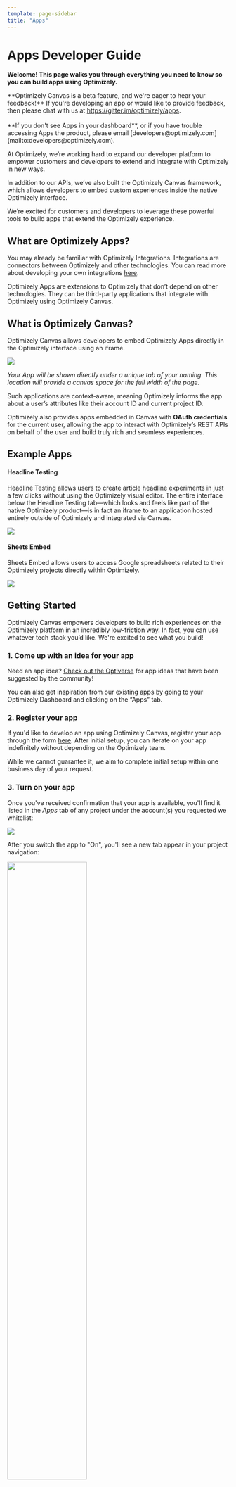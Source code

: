 ```yaml
---
template: page-sidebar
title: "Apps"
---
```


<h1 id="apps-developers-guide">Apps Developer Guide</h1>

**Welcome! This page walks you through everything you need to know so you can build apps using Optimizely.**

<div class="attention attention--warning push-double--bottom">
**Optimizely Canvas is a beta feature, and we're eager to hear your feedback!** If you're developing an app or
would like to provide feedback, then please chat with us at
<a href="https://gitter.im/optimizely/apps" target="_blank">https://gitter.im/optimizely/apps</a>.
<br><br>
**If you don't see Apps in your dashboard**, or if you have trouble accessing Apps the product, please email [developers@optimizely.com](mailto:developers@optimizely.com).
</div>


At Optimizely, we’re working hard to expand our developer platform to empower customers and developers to extend and integrate with Optimizely in new ways.

In addition to our APIs, we’ve also built the Optimizely Canvas framework, which allows developers to embed custom experiences inside the native Optimizely interface.

We’re excited for customers and developers to leverage these powerful tools to build apps that extend the Optimizely experience.

<h2 id="what-are-apps">What are Optimizely Apps?</h2>

You may already be familiar with Optimizely Integrations. Integrations are connectors between Optimizely and other technologies. You can read more about developing your own integrations [here](/integrations/).

Optimizely Apps are extensions to Optimizely that don’t depend on other technologies. They can be third-party applications that integrate with Optimizely using Optimizely Canvas.


<h2 id="what-is-canvas">What is Optimizely Canvas?</h2>

Optimizely Canvas allows developers to embed Optimizely Apps directly in the Optimizely interface using an iframe.

<img src="/assets/img/apps/full-width.png" />

<p class="muted line--tight proceed"><i>Your App will be shown directly under a unique tab of your naming. This location will provide a canvas space for the full width of the page.</i></p>

Such applications are context-aware, meaning Optimizely informs the app about a user’s attributes like their account ID and current project ID.

Optimizely also provides apps embedded in Canvas with **OAuth credentials** for the current user, allowing the app to interact with Optimizely’s REST APIs on behalf of the user and build truly rich and seamless experiences.

<h2 id="example-apps">Example Apps</h2>

#### Headline Testing
Headline Testing allows users to create article headline experiments in just a few clicks without using the Optimizely visual editor. The entire interface below the Headline Testing tab—which looks and feels like part of the native Optimizely product—is in fact an iframe to an application hosted entirely outside of Optimizely and integrated via Canvas.

<img src="/assets/img/apps/headline-testing-screenshot.png" />

#### Sheets Embed
Sheets Embed allows users to access Google spreadsheets related to their Optimizely projects directly within Optimizely.

<img src="/assets/img/apps/sheets-embed-screenshot.png" />


## Getting Started

Optimizely Canvas empowers developers to build rich experiences on the Optimizely platform in an incredibly low-friction way. In fact, you can use whatever tech stack you’d like. We're excited to see what you build!

<h3 id="ideate">1. Come up with an idea for your app</h3>

Need an app idea? <a href="https://optimize.ly/app-ideas" target="_blank">Check out the Optiverse</a> for app ideas that have been suggested by the community!

You can also get inspiration from our existing apps by going to your Optimizely Dashboard and clicking on the “Apps” tab.

<h3 id="register-your-app">2. Register your app</h3>

If you'd like to develop an app using Optimizely Canvas, register your app through the form
<a href="http://link.optimizely.com/canvas-registration-form" target="_blank">here</a>. After initial setup, you can
iterate on your app indefinitely without depending on the Optimizely team.

While we cannot guarantee it, we aim to complete initial setup within one business day of your request.

<h3 id="turn-on-your-app">3. Turn on your app</h3>

Once you've received confirmation that your app is available, you'll find it listed in the *Apps* tab of any project under the account(s) you requested we whitelist:

<img src="/assets/img/canvas/turning_on_an_app.png" />

After you switch the app to "On", you'll see a new tab appear in your project navigation:

<img src="/assets/img/canvas/templates_tab_closeup.png" style="width: 60%;" />

If you click this tab, your app's URL will be loaded via an iframe below the tab, with a signed payload as described below in <a href="#canvas-payload">Section 4. Use the Canvas payload</a>.


<h3 id="canvas-payload">4. Use the Canvas payload</h3>

#### The Canvas Payload

When loading your app in the Canvas iframe, Optimizely provides a `signed_request` URL parameter, which includes
contextual information for the user who opened your app.

#### Parsing the Context

This `signed_request` parameter has a value of the format:

```
{{hashed_base64_context}}.{{unhashed_base64_context}}
```

Note the period (`.`) delimiter. The `hashed_base64_context` component is used to authenticate the request as coming
from Optimizely, which is covered in more detail in the <a href="#verifying-the-context">Verifying the Context</a> section below.

The `unhashed_base64_context` component is base64-encoded JSON with this format:

```
{"context":
    {"user":
        {"email": "jon@optimizely.com"},
     "environment":
         {"current_account": 123456,
          "current_project": 78910},
     "client":
         {"access_token": "abcdefg1234543",
          "token_type": "bearer",
          "expires_in": 7200}
    }
}
```

You can use this information to identify the user, discern their current account and project, and issue any REST API requests on their behalf using their OAuth access token, as described in our [REST API Authentication](http://developers.optimizely.com/rest/reference/index.html#authentication-oauth) docs.

With this information, the possibilities for building rich experiences directly in the Optimizely product are endless.

#### Verifying the Context

As mentioned, you should use the `hashed_base64_context` portion of the `signed_request` parameter value to verify that
the unhashed context is authentically from Optimizely, and not a malicious third party trying to impersonate the user.

You do this by:

1. HMAC SHA-256 hashing the unhashed context **to lowercase hexits**, using your OAuth client secret as the
   HMAC key,
2. base64-encoding the hash, and
3. verifying that the result matches the provided `hashed_base64_context`.

If the result does not match, **you should immediately return an HTTP 401 to the user and assume the request was
malicious**. Do not do any processing for the user or expose any data to the user.

<div class="attention attention--warning push--bottom">
*NOTE:* This verification should never be done client-side or in any other environment accessible to the user, as your
client secret must be used to perform the verification and is a **highly sensitive** secret.
</div>

#### Canvas SDKs

We've developed SDKs to help with decoding the `signed_request` parameter. Check out <a href="#starter-kits-sdks">our section on Canvas SDKs below</a>.

#### Access Token Expiration

Per the `"expires_in": 7200` section in the example context above, the access token provided by Optimizely to your app
lasts for 2 hours (7,200 seconds). See the <a href="#faqs">FAQs</a> for information on what to do when this access token expires, or
is revoked by the user.


<h3 id="build-your-app">5. Build your app using our App Guidelines </h3>

In order for us to accept your app, and for the app review process to go smoothly, please use our app guidelines to build your app. See the <a href="#app-guidelines">App Guidelines</a> sections for more.

<h3 id="submit-your-app">6. Submit your app</h3>

Once you've built your app, send us an email at [developers@optimizely.com](mailto:developers@optimizely.com). We will start the app review process and work with you to get it listed on the Optimizely platform.

<h3 id="change-app-config">7. Change your app's configuration (optional)</h3>

If at any time you need to change your app's configuration (such as the display name, the app URL, or the app logo),
just re-submit the <a href="http://link.optimizely.com/canvas-registration-form" target="_blank">registration form</a>
with the updated information.

<h2 id="starter-kits-sdks">Starter Kits & Canvas SDKs</h2>

We've built starter kits and SDKs for developers interested in building on the Optimizely platform. If you’re interested in contributing, let us know at <a href="https://gitter.im/optimizely/apps" target="_blank">https://gitter.im/optimizely/apps</a>.

<h4 id="starter-kits">Starter Kits</h4>

We've put together starter kits to help kickstart your app development. Check this section in the future for more. We welcome contributions of libraries in other languages.

* [Python Canvas Starter Kit](https://github.com/optimizely/canvas-getting-started-python)

<h4 id="canvas-sdks">Canvas SDKs</h4>

These SDKs help with decoding the `signed_request` parameter to get the Canvas context. We welcome contributions of libraries in other languages.

* [Node SDK](https://www.npmjs.com/package/optimizely-canvas-sdk)
* [Python SDK](https://github.com/optimizely/canvas_python_SDK)
* [PHP SDK](https://github.com/conversion-com/optimizely-canvas-php-starter-kit) by Conversion.com

## App Guidelines

<h3 id="content-requirements">Content Requirements</h3>

All apps must include a **Terms of Service** in the UI.


<h3 id="design-requirements">Design Requirements</h3>

In order to provide a great user experience that feels like a core part of Optimizely, we recommend using our open source CSS framework, [OUI (Optimizely User Interface)](http://design.optimizely.com/oui/index.html). This framework defines standard components — grids, buttons, form elements, breadcrumbs — that are cross-browser compatible and easily combined into larger interfaces. It's also the same CSS framework that Optimizely's engineers use to build Optimizely.

You can get started with OUI in two ways:

1. Use the pre-compiled version, as described below (recommended).
2. Or, use the `optimizely-oui` npm module. Read <a href="https://github.com/optimizely/oui/blob/devel/README.md" target="_blank">https://github.com/optimizely/oui/blob/devel/README.md</a> for more.

#### Pre-compiled CSS

Install the pre-compiled version of OUI in your application:

```
<link rel="stylesheet" href="//d2uaiq63sgqwfs.cloudfront.net/9.0.1/oui.css">
```

For the latest version, replace the `9.0.1` with the <a href="https://github.com/optimizely/oui/releases" target="_blank">latest release</a>.

Here is a basic HTML template to get started using OUI:

```
<!DOCTYPE html>
<html lang="en">
  <head>
    <title>Base OUI Template</title>

    <!-- OUI CSS -->
    <link rel="stylesheet" href="//d2uaiq63sgqwfs.cloudfront.net/8.0.0/oui.css">

  </head>
  <body>
    <h1>Hello, world!</h1>
  </body>
</html>
```

#### OUI Core Components
As you add each component style to your app, reference the <a href="http://design.optimizely.com/oui/core/api/" target="_blank">OUI Core Components</a> to learn the semantic markup for each component.

#### Designing your app
In addition to aligning to the OUI style, please be aware of the context within which you’re designing your app. Since Optimizely’s header is at the top of the page, **you should avoid adding in a secondary header to the top of your app**. A secondary header will confuse users and will create an awkward information architecture.

Secondly, all the contents inside Optimizely’s UI is left aligned. **You should avoid center aligning the contents of your app** as this will be inconsistent with Optimizely’s UI.

<img src="/assets/img//apps/anti-pattern.png" />
#### Codepens

To get started quickly with OUI, check out these codepens:
* <a href="http://codepen.io/kwalker3690/pen/vGNYRv?editors=1010" target="_blank">Tab Navigation</a>
* <a href="http://codepen.io/kwalker3690/pen/pyjoLb?editors=1000" target="_blank">Right Sidebar</a>

#### Further Reading
* [Optimizely OUI on Github](https://github.com/optimizely/oui) (includes instructions for using [SVG icons](https://github.com/optimizely/oui#svg-icons), too)
* [OUI Documentation](http://design.optimizely.com/oui/index.html)
* [Optimizely’s Design Guide](http://design.optimizely.com/design-patterns/index.html), which includes [brand colors](http://design.optimizely.com/brand/colors.html) and [design patterns](http://design.optimizely.com/design-patterns/product/index.html).


<h3 id="security-guidance">Security Guidance</h3>

Optimizely takes security very seriously, and as a developer using Optimizely Canvas, so should you. During the
application review process, Optimizely will strive to identify any security issues in your app, but security is
ultimately your responsibility as the developer.

Below are a number of security recommendations. This is a not intended to be an exhaustive list, and many
apps will have unique attack vectors and security requirements that developers should think through in detail.

* Use `X-Frame-Options` headers to restrict iframing of your app to exclusively `app.optimizely.com`.
* Always use HTTPS/SSL for your app URL. Note that insecure HTTP to localhost is acceptable for development purposes,
  but use of insecure HTTP with any non-localhost URL will result in an error when attempting to use an app.
* Monitor the <a href="https://en.wikipedia.org/wiki/HTTP_referer" target="_blank">`Referer` header</a> for the
  initial page load, which should come from `app.optimizely.com`, to detect possible attacks.
* Always verify the authenticity of the Canvas payload as described above, and, if verification fails, immediately
  return an HTTP 401 to the user and assume the request was malicious. Do not do any processing for the user or
  expose any data to the user.
* Store credentials and tokens securely, ensuring your OAuth client secret is never accessible to users, and ensuring
  one user can never access another user’s data or secrets, such as OAuth tokens.
* Follow security best practices for web applications. Some resources we find useful to this end are:

	* [OWASP Cheat Sheet Series](https://www.owasp.org/index.php/Cheat_Sheets)
	* [Web Developer Checklist](http://webdevchecklist.com )


* Check and frequently re-check 3rd party software (OS, server, frameworks, libraries) for known vulnerabilities.
* Do not redirect the initial Canvas request to another URL.
* Provide an emergency contact in your app's UI and documentation (preferably a team).
* Contact Optimizely as soon as possible, and at latest within 24 hours, in the event of a compromise.
* All apps must include emergency contact information in your app's UI and documentation (preferably for a team).

<h2 id="resources">Resources</h2>

Here is the definitive list of documents related to developing an App in Optimizely Canvas:

##### Design:
* [Optimizely OUI on Github](https://github.com/optimizely/oui)
* [Optimizely Design Guide: OUI](http://design.optimizely.com/oui/index.html)
* [Optimizely Design Guide: Product Design Patterns](http://design.optimizely.com/design-patterns/product/index.html)

##### Development:
* [Canvas App ideas @ Optiverse](https://optimize.ly/app-ideas) (community driven)
* [Apps Developer Guide](http://developers.optimizely.com/apps) (these docs)



<h2 id="faqs">FAQs</h2>

#### What do I do if the access token from the signed request expires or is revoked?

In the event the access token provided to your app in the signed request expires (after 2 hours) or is revoked by the
user, the Optimizely REST API will begin returning HTTP 401 responses to your requests. In that case, you should prompt
the user to reload the page, which will result in your app receiving a fresh signed request with a fresh OAuth access
token.

#### What happens if a user clicks a different tab, then clicks my app's tab again?

Every time a user clicks the tab for your app from a different tab, or reloads app.optimizely.com, your app will
receive a fresh signed request with a new OAuth access token.

#### How can I contact you?
If you're developing an app or would like to provide feedback or get help, please chat with us at [https://gitter.im/optimizely/apps](https://gitter.im/optimizely/apps) or email us at [developers@optimizely.com](developers@optimizely.com).

If you've built your app and are ready to submit, please email us at [developers@optimizely.com](developers@optimizely.com) and we'll start the app review process.
